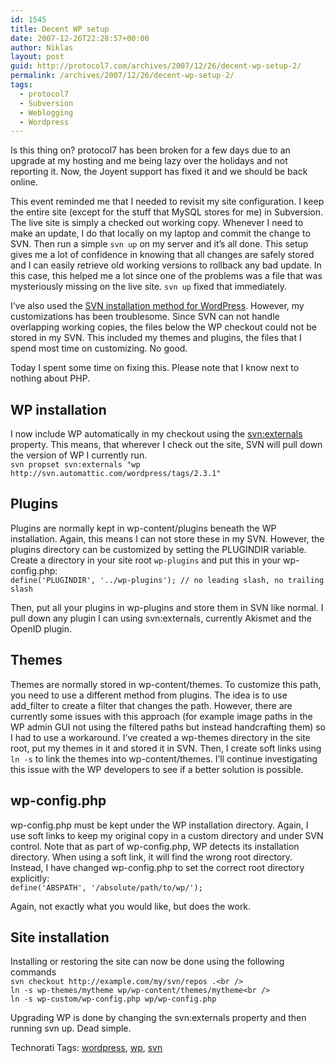 ```yaml
---
id: 1545
title: Decent WP setup
date: 2007-12-26T22:28:57+00:00
author: Niklas
layout: post
guid: http://protocol7.com/archives/2007/12/26/decent-wp-setup-2/
permalink: /archives/2007/12/26/decent-wp-setup-2/
tags:
  - protocol7
  - Subversion
  - Weblogging
  - Wordpress
---
```

<div class='microid-e1f07e6739f2520017ed86f05c92b26d1d06fe73'>
  <p>
    Is this thing on? protocol7 has been broken for a few days due to an upgrade at my hosting and me being lazy over the holidays and not reporting it. Now, the Joyent support has fixed it and we should be back online.
  </p>
  
  <p>
    This event reminded me that I needed to revisit my site configuration. I keep the entire site (except for the stuff that MySQL stores for me) in Subversion. The live site is simply a checked out working copy. Whenever I need to make an update, I do that locally on my laptop and commit the change to SVN. Then run a simple <code>svn up</code> on my server and it&#8217;s all done. This setup gives me a lot of confidence in knowing that all changes are safely stored and I can easily retrieve old working versions to rollback any bad update. In this case, this helped me a lot since one of the problems was a file that was mysteriously missing on the live site. <code>svn up</code> fixed that immediately.
  </p>
  
  <p>
    I&#8217;ve also used the <a href="http://codex.wordpress.org/Installing/Updating_WordPress_with_Subversion">SVN installation method for WordPress</a>. However, my customizations has been troublesome. Since SVN can not handle overlapping working copies, the files below the WP checkout could not be stored in my SVN. This included my themes and plugins, the files that I spend most time on customizing. No good.
  </p>
  
  <p>
    Today I spent some time on fixing this. Please note that I know next to nothing about PHP.
  </p>
  
  <h2>
    WP installation
  </h2>
  
  <p>
    I now include WP automatically in my checkout using the <a href="http://svnbook.red-bean.com/en/1.0/ch07s03.html">svn:externals</a> property. This means, that wherever I check out the site, SVN will pull down the version of WP I currently run.<br /> <code>svn propset svn:externals "wp http://svn.automattic.com/wordpress/tags/2.3.1"</code>
  </p>
  
  <h2>
    Plugins
  </h2>
  
  <p>
    Plugins are normally kept in wp-content/plugins beneath the WP installation. Again, this means I can not store these in my SVN. However, the plugins directory can be customized by setting the PLUGINDIR variable. Create a directory in your site root <code>wp-plugins</code> and put this in your wp-config.php:<br /> <code>define('PLUGINDIR', '../wp-plugins'); // no leading slash, no trailing slash</code>
  </p>
  
  <p>
    Then, put all your plugins in wp-plugins and store them in SVN like normal. I pull down any plugin I can using svn:externals, currently Akismet and the OpenID plugin.
  </p>
  
  <h2>
    Themes
  </h2>
  
  <p>
    Themes are normally stored in wp-content/themes. To customize this path, you need to use a different method from plugins. The idea is to use add_filter to create a filter that changes the path. However, there are currently some issues with this approach (for example image paths in the WP admin GUI not using the filtered paths but instead handcrafting them) so I had to use a workaround. I&#8217;ve created a wp-themes directory in the site root, put my themes in it and stored it in SVN. Then, I create soft links using <code>ln -s</code> to link the themes into wp-content/themes. I&#8217;ll continue investigating this issue with the WP developers to see if a better solution is possible.
  </p>
  
  <h2>
    wp-config.php
  </h2>
  
  <p>
    wp-config.php must be kept under the WP installation directory. Again, I use soft links to keep my original copy in a custom directory and under SVN control. Note that as part of wp-config.php, WP detects its installation directory. When using a soft link, it will find the wrong root directory. Instead, I have changed wp-config.php to set the correct root directory explicitly:<br /> <code>define('ABSPATH', '/absolute/path/to/wp/');</code>
  </p>
  
  <p>
    Again, not exactly what you would like, but does the work.
  </p>
  
  <h2>
    Site installation
  </h2>
  
  <p>
    Installing or restoring the site can now be done using the following commands<br /> <code>svn checkout http://example.com/my/svn/repos .&lt;br />
ln -s wp-themes/mytheme wp/wp-content/themes/mytheme&lt;br />
ln -s wp-custom/wp-config.php wp/wp-config.php</code>
  </p>
  
  <p>
    Upgrading WP is done by changing the svn:externals property and then running <c>svn up</c>. Dead simple.
  </p>
  
  <p>
    Technorati Tags: <a class="performancingtags" href="http://technorati.com/tag/wordpress" rel="tag">wordpress</a>, <a class="performancingtags" href="http://technorati.com/tag/wp" rel="tag">wp</a>, <a class="performancingtags" href="http://technorati.com/tag/svn" rel="tag">svn</a>
  </p>
</div>